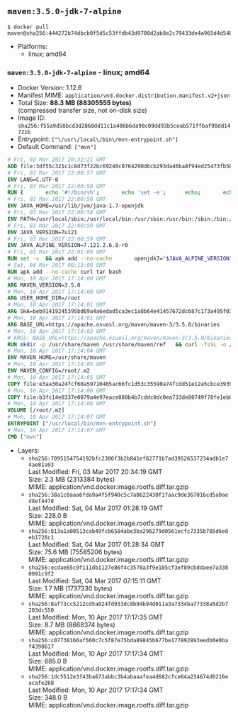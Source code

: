 ## `maven:3.5.0-jdk-7-alpine`

```console
$ docker pull maven@sha256:444272b74dbcb0f5d5c53ffdb43d9700d2ab8e2c79433de4a965d4d54870b5f1
```

-	Platforms:
	-	linux; amd64

### `maven:3.5.0-jdk-7-alpine` - linux; amd64

-	Docker Version: 1.12.6
-	Manifest MIME: `application/vnd.docker.distribution.manifest.v2+json`
-	Total Size: **88.3 MB (88305555 bytes)**  
	(compressed transfer size, not on-disk size)
-	Image ID: `sha256:f55a9d58bcd3d2868dd11c1a406b6da98c09dd93b5ceab571ffbaf98dd14721b`
-	Entrypoint: `["\/usr\/local\/bin\/mvn-entrypoint.sh"]`
-	Default Command: `["mvn"]`

```dockerfile
# Fri, 03 Mar 2017 20:32:21 GMT
ADD file:3df55c321c1c8d73f22bc69240c0764290d6cb293da46ba8f94ed25473fb5853 in / 
# Fri, 03 Mar 2017 22:00:57 GMT
ENV LANG=C.UTF-8
# Fri, 03 Mar 2017 22:00:58 GMT
RUN { 		echo '#!/bin/sh'; 		echo 'set -e'; 		echo; 		echo 'dirname "$(dirname "$(readlink -f "$(which javac || which java)")")"'; 	} > /usr/local/bin/docker-java-home 	&& chmod +x /usr/local/bin/docker-java-home
# Fri, 03 Mar 2017 22:00:58 GMT
ENV JAVA_HOME=/usr/lib/jvm/java-1.7-openjdk
# Fri, 03 Mar 2017 22:00:58 GMT
ENV PATH=/usr/local/sbin:/usr/local/bin:/usr/sbin:/usr/bin:/sbin:/bin:/usr/lib/jvm/java-1.7-openjdk/jre/bin:/usr/lib/jvm/java-1.7-openjdk/bin
# Fri, 03 Mar 2017 22:00:59 GMT
ENV JAVA_VERSION=7u121
# Fri, 03 Mar 2017 22:00:59 GMT
ENV JAVA_ALPINE_VERSION=7.121.2.6.8-r0
# Fri, 03 Mar 2017 22:01:09 GMT
RUN set -x 	&& apk add --no-cache 		openjdk7="$JAVA_ALPINE_VERSION" 	&& [ "$JAVA_HOME" = "$(docker-java-home)" ]
# Sat, 04 Mar 2017 00:13:00 GMT
RUN apk add --no-cache curl tar bash
# Mon, 10 Apr 2017 17:14:00 GMT
ARG MAVEN_VERSION=3.5.0
# Mon, 10 Apr 2017 17:14:00 GMT
ARG USER_HOME_DIR=/root
# Mon, 10 Apr 2017 17:14:01 GMT
ARG SHA=beb91419245395bd69a4a6edad5ca3ec1a8b64e41457672dc687c173a495f034
# Mon, 10 Apr 2017 17:14:01 GMT
ARG BASE_URL=https://apache.osuosl.org/maven/maven-3/3.5.0/binaries
# Mon, 10 Apr 2017 17:14:03 GMT
# ARGS: BASE_URL=https://apache.osuosl.org/maven/maven-3/3.5.0/binaries MAVEN_VERSION=3.5.0 SHA=beb91419245395bd69a4a6edad5ca3ec1a8b64e41457672dc687c173a495f034 USER_HOME_DIR=/root
RUN mkdir -p /usr/share/maven /usr/share/maven/ref   && curl -fsSL -o /tmp/apache-maven.tar.gz ${BASE_URL}/apache-maven-$MAVEN_VERSION-bin.tar.gz   && echo "${SHA}  /tmp/apache-maven.tar.gz" | sha256sum -c -   && tar -xzf /tmp/apache-maven.tar.gz -C /usr/share/maven --strip-components=1   && rm -f /tmp/apache-maven.tar.gz   && ln -s /usr/share/maven/bin/mvn /usr/bin/mvn
# Mon, 10 Apr 2017 17:14:04 GMT
ENV MAVEN_HOME=/usr/share/maven
# Mon, 10 Apr 2017 17:14:05 GMT
ENV MAVEN_CONFIG=/root/.m2
# Mon, 10 Apr 2017 17:14:05 GMT
COPY file:e3aa30a24fcf60a59710465ac66fc1d53c35590a74fcdd51e12a5cbce393904b in /usr/local/bin/mvn-entrypoint.sh 
# Mon, 10 Apr 2017 17:14:06 GMT
COPY file:b3fc14e8337e0079a4e97eace880b4b7cddc0dc0ea733de80749f78fe1eb089a in /usr/share/maven/ref/ 
# Mon, 10 Apr 2017 17:14:06 GMT
VOLUME [/root/.m2]
# Mon, 10 Apr 2017 17:14:07 GMT
ENTRYPOINT ["/usr/local/bin/mvn-entrypoint.sh"]
# Mon, 10 Apr 2017 17:14:07 GMT
CMD ["mvn"]
```

-	Layers:
	-	`sha256:7095154754192bfc2306f3b2b841ef82771b7ad39526537234adb1e74ae81a93`  
		Last Modified: Fri, 03 Mar 2017 20:34:19 GMT  
		Size: 2.3 MB (2313384 bytes)  
		MIME: application/vnd.docker.image.rootfs.diff.tar.gzip
	-	`sha256:38a1c0aaa6fda9a4f5f940c5c7a0622430f1faac9de367016cd5a0aed8ef4478`  
		Last Modified: Sat, 04 Mar 2017 01:28:19 GMT  
		Size: 228.0 B  
		MIME: application/vnd.docker.image.rootfs.diff.tar.gzip
	-	`sha256:813a1a00513cab49fcb6584abe3ba296279d0561ecfc7335b705d6e8eb1726c1`  
		Last Modified: Sat, 04 Mar 2017 01:28:34 GMT  
		Size: 75.6 MB (75585206 bytes)  
		MIME: application/vnd.docker.image.rootfs.diff.tar.gzip
	-	`sha256:ecdae65c9f111db1127e86f4c3578a3f9e105cf3ef89cbddaee7a3380091c9f2`  
		Last Modified: Sat, 04 Mar 2017 07:15:11 GMT  
		Size: 1.7 MB (1737330 bytes)  
		MIME: application/vnd.docker.image.rootfs.diff.tar.gzip
	-	`sha256:8af73cc5212cd5a024fd933dc8b94b94d011a3a7334ba77338a5d2b7203dc550`  
		Last Modified: Mon, 10 Apr 2017 17:17:35 GMT  
		Size: 8.7 MB (8668374 bytes)  
		MIME: application/vnd.docker.image.rootfs.diff.tar.gzip
	-	`sha256:c07738166af560c7c5f87e75bda89845b677be177892893eedb0e0baf4398617`  
		Last Modified: Mon, 10 Apr 2017 17:17:34 GMT  
		Size: 685.0 B  
		MIME: application/vnd.docker.image.rootfs.diff.tar.gzip
	-	`sha256:1dc5512e3f43ba673abbc3b4abaaafea4d682cfce64a234674d0216eacafe268`  
		Last Modified: Mon, 10 Apr 2017 17:17:34 GMT  
		Size: 348.0 B  
		MIME: application/vnd.docker.image.rootfs.diff.tar.gzip
